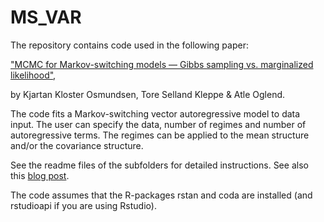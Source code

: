 # MS_VAR

The repository contains code used in the following paper:

["MCMC for Markov-switching models — Gibbs sampling vs. marginalized likelihood"](https://www.tandfonline.com/doi/full/10.1080/03610918.2019.1565580),

by Kjartan Kloster Osmundsen, Tore Selland Kleppe & Atle Oglend.

The code fits a Markov-switching vector autoregressive model to data input. The user can specify the data, number of regimes and number of autoregressive terms. The regimes can be applied to the mean structure and/or the covariance structure.

See the readme files of the subfolders for detailed instructions. See also this [blog post](https://www.kjartako.no/post/stan-code-for-markov-switching-vector-autoregressive-models/).

The code assumes that the R-packages rstan and coda are installed (and rstudioapi if you are using Rstudio).
